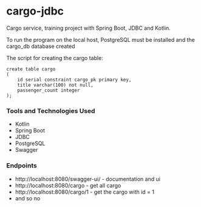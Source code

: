 # cargo-jdbc

Cargo service, training project with Spring Boot, JDBC and Kotlin.

To run the program on the local host, 
PostgreSQL must be installed 
and the cargo_db database created

The script for creating the cargo table:

```
create table cargo
(
    id serial constraint cargo_pk primary key,
    title varchar(100) not null,
    passenger_count integer
);
```

### Tools and Technologies Used
* Kotlin
* Spring Boot
* JDBC
* PostgreSQL
* Swagger

### Endpoints
* http://localhost:8080/swagger-ui/ - documentation and ui
* http://localhost:8080/cargo - get all cargo
* http://localhost:8080/cargo/1 - get the cargo with id = 1
* and so no
 